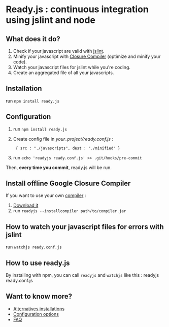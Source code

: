 # Ready.js : continuous integration using jslint and node

## What does it do?
1. Check if your javascript are valid with [jslint](http://www.jslint.com/).
2. Minify your javascript with [Closure Compiler](http://code.google.com/closure/compiler/) (optimize and minify your code).
3. Watch your javascript files for jslint while you're coding.
4. Create an aggregated file of all your javascripts.

## Installation

run `npm install ready.js`

## Configuration
1. run `npm install ready.js`
3. Create config file in *your_project/ready.conf.js* :

        { src : "./javascripts", dest : "./minified" }
      
4. run `echo 'readyjs ready.conf.js' >> .git/hooks/pre-commit`

Then, **every time you commit**, ready.js will be run.

## Install offline Google Closure Compiler
If you want to use your own [compiler](http://code.google.com/closure/compiler/) :

1. [Download it](http://closure-compiler.googlecode.com/files/compiler-latest.zip)
2. run `readyjs --installcompiler path/to/compiler.jar`

## How to watch your javascript files for errors with jslint

run `watchjs ready.conf.js`

## How to use ready.js
By installing with npm, you can call `readyjs` and `watchjs` like this :
    readyjs ready.conf.js

## Want to know more?

* [Alternatives installations](http://github.com/dsimard/ready.js/wiki)
* [Configuration options](https://github.com/dsimard/ready.js/wiki/Configuration-options)
* [FAQ](https://github.com/dsimard/ready.js/wiki/FAQ)



